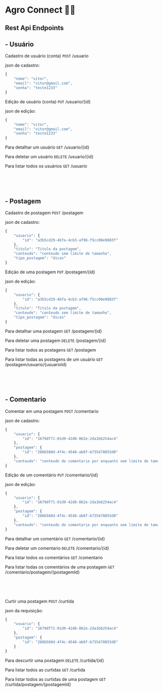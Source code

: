 # Agro Connect 🍃🌐

## Rest Api Endpoints

## - Usuário 

Cadastro de usuário (conta)
`POST` /usuario

json de cadastro:
```js
{
	"nome": "vitor",
	"email": "vitor@gmail.com",
	"senha": "teste1233"
}
```

Edição de usuário (conta)
`PUT` /usuario/{id}

json de edição:
```js
{
	"nome": "vitor",
	"email": "vitor@gmail.com",
	"senha": "teste1233"
}
```

Para detalhar um usuário
`GET` /usuario/{id}

Para deletar um usuário
`DELETE` /usuario/{id}

Para listar todos os usuários
`GET` /usuario


<br />
<br />
<br />

## - Postagem 

Cadastro de postagem 
`POST` /postagem

json de cadastro:
```js
{
	"usuario": {
		"id": "a3b5cd29-4bfa-4cb3-af96-f5cc00e9883f"
	},
	"titulo": "Titulo da postagem",
	"conteudo": "conteudo sem limite de tamanho",
	"tipo_postagem": "dicas"
}
```

Edição de uma postagem
`PUT` /postagem/{id}

json de edição:
```js
{
	"usuario": {
		"id": "a3b5cd29-4bfa-4cb3-af96-f5cc00e9883f"
	},
	"titulo": "Titulo da postagem",
	"conteudo": "conteudo sem limite de tamanho",
	"tipo_postagem": "dicas"
}
```

Para detalhar uma postagem
`GET` /postagem/{id}

Para deletar uma postagem
`DELETE` /postagem/{id}

Para listar todos as postagens
`GET` /postagem

Para listar todas as postagens de um usuário
`GET` /postagem/usuario/{usuarioId}


<br />
<br />
<br />


## - Comentario 

Comentar em uma postagem
`POST` /comentario

json de cadastro:
```js
{
	"usuario": {
		"id": "1679df71-01d9-42d8-862e-2da1b6254ac4"
	},
 	"postagem": {
		"id": "288b560d-4f4c-4548-ab8f-b735478855d0"
	},
	"conteudo": "conteudo do comentario por enquanto sem limite de tamanho"
}
```

Edição de um comentário
`PUT` /comentario/{id}

json de edição:
```js
{
	"usuario": {
		"id": "1679df71-01d9-42d8-862e-2da1b6254ac4"
	},
 	"postagem": {
		"id": "288b560d-4f4c-4548-ab8f-b735478855d0"
	},
	"conteudo": "conteudo do comentario por enquanto sem limite de tamanho"
}
```

Para detalhar um comentário
`GET` /comentario/{id}

Para deletar um comentario
`DELETE` /comentario/{id}

Para listar todos os comentários
`GET` /comentario

Para listar todas os comentários de uma postagem
`GET` /comentario/postagem/{postagemId}




<br />
<br />
<br />



Curtir uma postagem
`POST` /curtida

json da requisição:
```js
{
	"usuario": {
		"id": "1679df71-01d9-42d8-862e-2da1b6254ac4"
	},
	"postagem": {
		"id": "288b560d-4f4c-4548-ab8f-b735478855d0"
	}
}
```

Para descurtir uma postagem
`DELETE` /curtida/{id}


Para listar todos as curtidas
`GET` /curtida

Para listar todos as curtidas de uma postagem
`GET` /curtida/postagem/{postagemId}
